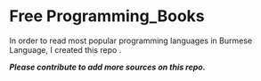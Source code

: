 # Free Programming_Books
In order to read most popular programming languages in Burmese Language, I created this repo .<br>

***Please contribute to add more sources on this repo.***

